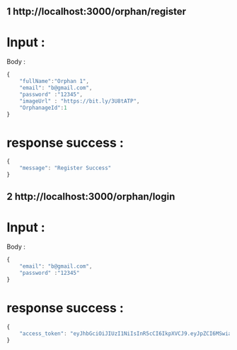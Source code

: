 ## 1 http://localhost:3000/orphan/register

# Input :

Body :

```js
{
    "fullName":"Orphan 1",
    "email": "b@gmail.com",
    "password" :"12345",
    "imageUrl" : "https://bit.ly/3U8tATP",
    "OrphanageId":1
}
```

# response success :

```js
{
    "message": "Register Success"
}
```

## 2 http://localhost:3000/orphan/login

# Input :

Body :

```js
{
    "email": "b@gmail.com",
    "password" :"12345"
}
```

# response success :

```js
{
    "access_token": "eyJhbGciOiJIUzI1NiIsInR5cCI6IkpXVCJ9.eyJpZCI6MSwiaWF0IjoxNjY3NTg4MjIxfQ.KRtogc1dfDjhvpuKrvqXZoXuDcJGjOePVyYJ822rbI0"
}
```

